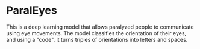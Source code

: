 # ParalEyes
This is a deep learning model that allows paralyzed people to communicate using eye movements. The model classifies the orientation of their eyes, and using a "code", it turns triples of orientations into letters and spaces.
